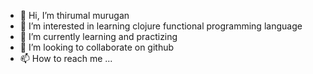 - 👋 Hi, I’m thirumal murugan
- 👀 I’m interested in learning clojure functional programming language 
- 🌱 I’m currently learning and practizing
- 💞️ I’m looking to collaborate on github
- 📫 How to reach me ...

<!---
thirumalmurugan2021/thirumalmurugan2021 is a ✨ special ✨ repository because its `README.md` (this file) appears on your GitHub profile.
You can click the Preview link to take a look at your changes.
--->
